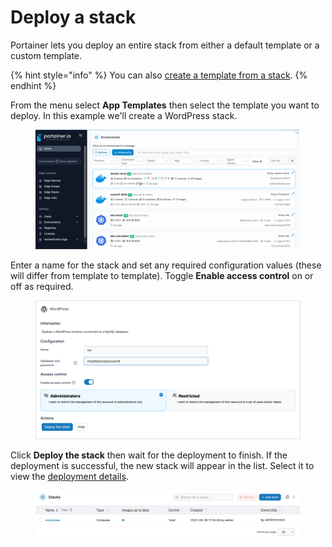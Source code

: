 # Deploy a stack

Portainer lets you deploy an entire stack from either a default template or a custom template.

{% hint style="info" %}
You can also [create a template from a stack](../stacks/template.md).
{% endhint %}

From the menu select **App Templates** then select the template you want to deploy. In this example we'll create a WordPress stack.

<figure><img src="../../../.gitbook/assets/2.15-docker_create_stack_template.gif" alt=""><figcaption></figcaption></figure>

Enter a name for the stack and set any required configuration values (these will differ from template to template). Toggle **Enable access control** on or off as required.

<figure><img src="../../../.gitbook/assets/2.15-docker-deploy-stack-wordpress.png" alt=""><figcaption></figcaption></figure>

Click **Deploy the stack** then wait for the deployment to finish. If the deployment is successful, the new stack will appear in the list. Select it to view the [deployment details](../stacks/edit.md).

<figure><img src="../../../.gitbook/assets/2.15-docker-wordpress-stack-deployed.png" alt=""><figcaption></figcaption></figure>
